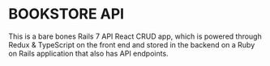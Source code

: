 # BOOKSTORE API
This is a bare bones Rails 7 API React CRUD app, which is powered through Redux & TypeScript on the front end and stored in the backend on a Ruby on Rails application that also has API endpoints. 

